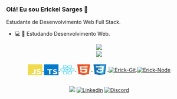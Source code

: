 ### Olá! Eu sou Erickel Sarges 👋

Estudante de  Desenvolvimento Web Full Stack.

- :computer: :rocket: Estudando Desenvolvimento Web.


<div align="center">
  <a href="https://github.com/erick-sarges">
  <img height="180em" src="https://github-readme-stats.vercel.app/api?username=erick-sarges&show_icons=true&theme=tokyonight&include_all_commits=true&count_private=true"/>
</div>
 
<div align="center">
 
  <a href="https://github.com/erick-sarges">
  <img height="160em" src="https://github-readme-stats.vercel.app/api/top-langs/?username=erick-sarges&layout=compact&langs_count=7&theme=tokyonight"/>

  

</div>


<div style="display: inline_block" align="center"><br>
  <img align="center" alt="Erick-Js" height="30" width="40" src="https://raw.githubusercontent.com/devicons/devicon/master/icons/javascript/javascript-plain.svg">
  <img align="center" alt="Erick-Ts" height="30" width="40" src="https://raw.githubusercontent.com/devicons/devicon/master/icons/typescript/typescript-plain.svg">
  <img align="center" alt="Erick-React" height="30" width="40" src="https://raw.githubusercontent.com/devicons/devicon/master/icons/react/react-original.svg">
  <img align="center" alt="Erick-HTML" height="30" width="40" src="https://raw.githubusercontent.com/devicons/devicon/master/icons/html5/html5-original.svg">
  <img align="center" alt="Erick-CSS" height="30" width="40" src="https://raw.githubusercontent.com/devicons/devicon/master/icons/css3/css3-original.svg">
  <img align="center" alt=Erick-Git height="30" width="40" src="https://cdn.jsdelivr.net/gh/devicons/devicon/icons/git/git-original.svg" />
  <img align="center" alt=Erick-Node height="30" width="40" src="https://cdn.jsdelivr.net/gh/devicons/devicon/icons/nodejs/nodejs-original.svg" />
      
</div>
 


 ##
 
 <div align="center">

<a href = "mailto:erick.sarges0223@gmail.com"><img src="https://img.shields.io/badge/-Gmail-%23333?style=for-the-badge&logo=gmail&logoColor=white" target="_blank"></a>
[![Linkedin](https://img.shields.io/badge/LinkedIn-0077B5?style=for-the-badge&logo=linkedin&logoColor=white)](https://www.linkedin.com/in/erickksarges/)
[![Discord](https://img.shields.io/badge/Discord-7289DA?style=for-the-badge&logo=discord&logoColor=white)](https://discord.com/channels/Erickk#5871)

 </div>
